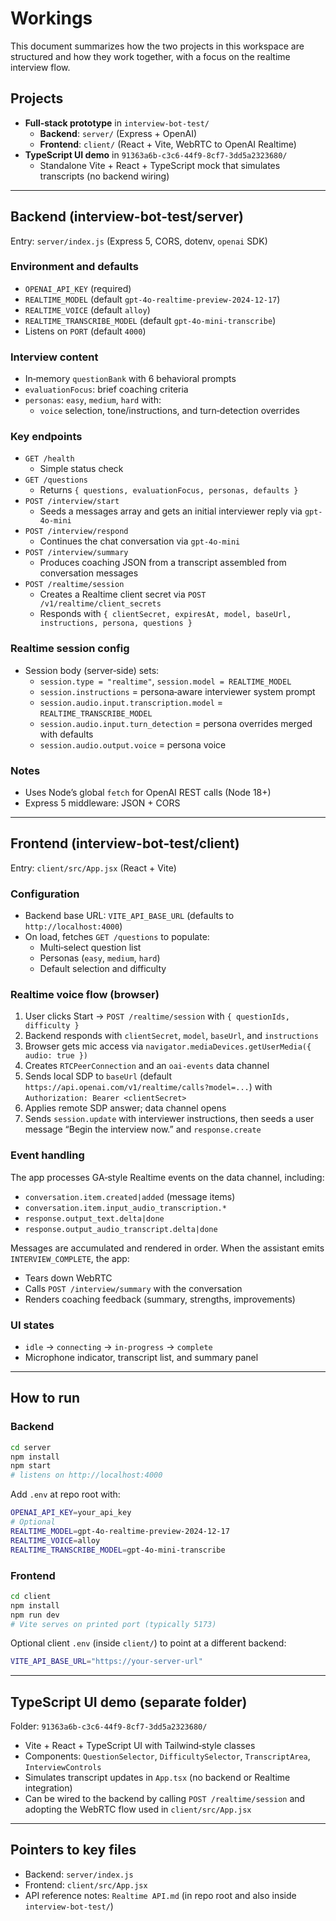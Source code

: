 # Workings

This document summarizes how the two projects in this workspace are structured and how they work together, with a focus on the realtime interview flow.

## Projects

- **Full‑stack prototype** in `interview-bot-test/`
  - **Backend**: `server/` (Express + OpenAI)
  - **Frontend**: `client/` (React + Vite, WebRTC to OpenAI Realtime)
- **TypeScript UI demo** in `91363a6b-c3c6-44f9-8cf7-3dd5a2323680/`
  - Standalone Vite + React + TypeScript mock that simulates transcripts (no backend wiring)

---

## Backend (interview-bot-test/server)

Entry: `server/index.js` (Express 5, CORS, dotenv, `openai` SDK)

### Environment and defaults
- `OPENAI_API_KEY` (required)
- `REALTIME_MODEL` (default `gpt-4o-realtime-preview-2024-12-17`)
- `REALTIME_VOICE` (default `alloy`)
- `REALTIME_TRANSCRIBE_MODEL` (default `gpt-4o-mini-transcribe`)
- Listens on `PORT` (default `4000`)

### Interview content
- In‑memory `questionBank` with 6 behavioral prompts
- `evaluationFocus`: brief coaching criteria
- `personas`: `easy`, `medium`, `hard` with:
  - `voice` selection, tone/instructions, and turn‑detection overrides

### Key endpoints
- `GET /health`
  - Simple status check
- `GET /questions`
  - Returns `{ questions, evaluationFocus, personas, defaults }`
- `POST /interview/start`
  - Seeds a messages array and gets an initial interviewer reply via `gpt-4o-mini`
- `POST /interview/respond`
  - Continues the chat conversation via `gpt-4o-mini`
- `POST /interview/summary`
  - Produces coaching JSON from a transcript assembled from conversation messages
- `POST /realtime/session`
  - Creates a Realtime client secret via `POST /v1/realtime/client_secrets`
  - Responds with `{ clientSecret, expiresAt, model, baseUrl, instructions, persona, questions }`

### Realtime session config
- Session body (server‑side) sets:
  - `session.type = "realtime"`, `session.model = REALTIME_MODEL`
  - `session.instructions` = persona‑aware interviewer system prompt
  - `session.audio.input.transcription.model` = `REALTIME_TRANSCRIBE_MODEL`
  - `session.audio.input.turn_detection` = persona overrides merged with defaults
  - `session.audio.output.voice` = persona voice

### Notes
- Uses Node’s global `fetch` for OpenAI REST calls (Node 18+)
- Express 5 middleware: JSON + CORS

---

## Frontend (interview-bot-test/client)

Entry: `client/src/App.jsx` (React + Vite)

### Configuration
- Backend base URL: `VITE_API_BASE_URL` (defaults to `http://localhost:4000`)
- On load, fetches `GET /questions` to populate:
  - Multi‑select question list
  - Personas (`easy`, `medium`, `hard`)
  - Default selection and difficulty

### Realtime voice flow (browser)
1. User clicks Start → `POST /realtime/session` with `{ questionIds, difficulty }`
2. Backend responds with `clientSecret`, `model`, `baseUrl`, and `instructions`
3. Browser gets mic access via `navigator.mediaDevices.getUserMedia({ audio: true })`
4. Creates `RTCPeerConnection` and an `oai-events` data channel
5. Sends local SDP to `baseUrl` (default `https://api.openai.com/v1/realtime/calls?model=...`) with `Authorization: Bearer <clientSecret>`
6. Applies remote SDP answer; data channel opens
7. Sends `session.update` with interviewer instructions, then seeds a user message “Begin the interview now.” and `response.create`

### Event handling
The app processes GA‑style Realtime events on the data channel, including:
- `conversation.item.created|added` (message items)
- `conversation.item.input_audio_transcription.*`
- `response.output_text.delta|done`
- `response.output_audio_transcript.delta|done`

Messages are accumulated and rendered in order. When the assistant emits `INTERVIEW_COMPLETE`, the app:
- Tears down WebRTC
- Calls `POST /interview/summary` with the conversation
- Renders coaching feedback (summary, strengths, improvements)

### UI states
- `idle` → `connecting` → `in-progress` → `complete`
- Microphone indicator, transcript list, and summary panel

---

## How to run

### Backend
```bash
cd server
npm install
npm start
# listens on http://localhost:4000
```
Add `.env` at repo root with:
```bash
OPENAI_API_KEY=your_api_key
# Optional
REALTIME_MODEL=gpt-4o-realtime-preview-2024-12-17
REALTIME_VOICE=alloy
REALTIME_TRANSCRIBE_MODEL=gpt-4o-mini-transcribe
```

### Frontend
```bash
cd client
npm install
npm run dev
# Vite serves on printed port (typically 5173)
```
Optional client `.env` (inside `client/`) to point at a different backend:
```bash
VITE_API_BASE_URL="https://your-server-url"
```

---

## TypeScript UI demo (separate folder)

Folder: `91363a6b-c3c6-44f9-8cf7-3dd5a2323680/`

- Vite + React + TypeScript UI with Tailwind‑style classes
- Components: `QuestionSelector`, `DifficultySelector`, `TranscriptArea`, `InterviewControls`
- Simulates transcript updates in `App.tsx` (no backend or Realtime integration)
- Can be wired to the backend by calling `POST /realtime/session` and adopting the WebRTC flow used in `client/src/App.jsx`

---

## Pointers to key files
- Backend: `server/index.js`
- Frontend: `client/src/App.jsx`
- API reference notes: `Realtime API.md` (in repo root and also inside `interview-bot-test/`)

